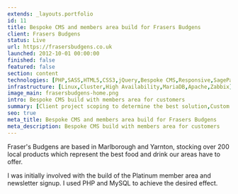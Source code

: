 ```yaml
---
extends: _layouts.portfolio
id: 11
title: Bespoke CMS and members area build for Frasers Budgens
client: Frasers Budgens
status: Live
url: https://frasersbudgens.co.uk
launched: 2012-10-01 00:00:00
finished: false
featured: false
section: content
technologies: [PHP,SASS,HTML5,CSS3,jQuery,Bespoke CMS,Responsive,SagePay]
infrastructure: [Linux,Cluster,High Availability,MariaDB,Apache,Zabbix]
image_main: frasersbudgens-home.png
intro: Bespoke CMS build with members area for customers
summary: [Client project scoping to determine the best solution,Custom CMS build,Testing]
seo: true
meta_title: Bespoke CMS and members area build for Frasers Budgens
meta_description: Bespoke CMS build with members area for customers
---
```


Fraser's Budgens are based in Marlborough and Yarnton, stocking over 200 local products which represent the best food and drink our areas have to offer.

I was initially involved with the build of the Platinum member area and newsletter signup. I used PHP and MySQL to achieve the desired effect.
